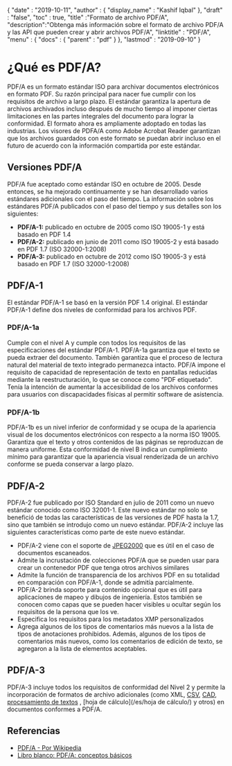 {
  "date" : "2019-10-11",
  "author" : {
    "display_name" : "Kashif Iqbal"
},
  "draft" : "false",
  "toc" : true,
  "title" :"Formato de archivo PDF/A",
  "description":"Obtenga más información sobre el formato de archivo PDF/A y las API que pueden crear y abrir archivos PDF/A",
  "linktitle" : "PDF/A",
  "menu" : {
    "docs" : {
      "parent" : "pdf"
}
},
  "lastmod" : "2019-09-10"
}

# ¿Qué es PDF/A? #

PDF/A es un formato estándar ISO para archivar documentos electrónicos en formato PDF. Su razón principal para nacer fue cumplir con los requisitos de archivo a largo plazo. El estándar garantiza la apertura de archivos archivados incluso después de mucho tiempo al imponer ciertas limitaciones en las partes integrales del documento para lograr la conformidad. El formato ahora es ampliamente adoptado en todas las industrias. Los visores de PDFA/A como Adobe Acrobat Reader garantizan que los archivos guardados con este formato se puedan abrir incluso en el futuro de acuerdo con la información compartida por este estándar.

## Versiones PDF/A ##

PDF/A fue aceptado como estándar ISO en octubre de 2005. Desde entonces, se ha mejorado continuamente y se han desarrollado varios estándares adicionales con el paso del tiempo. La información sobre los estándares PDF/A publicados con el paso del tiempo y sus detalles son los siguientes:

* **PDF/A-1:** publicado en octubre de 2005 como ISO 19005-1 y está basado en PDF 1.4
* **PDF/A-2:** publicado en junio de 2011 como ISO 19005-2 y está basado en PDF 1.7 (ISO 32000-1:2008)
* **PDF/A-3:** publicado en octubre de 2012 como ISO 19005-3 y está basado en PDF 1.7 (ISO 32000-1:2008)

## PDF/A-1 ##

El estándar PDF/A-1 se basó en la versión PDF 1.4 original. El estándar PDF/A-1 define dos niveles de conformidad para los archivos PDF.

### PDF/A-1a ###

Cumple con el nivel A y cumple con todos los requisitos de las especificaciones del estándar PDF/A-1. PDF/A-1a garantiza que el texto se pueda extraer del documento. También garantiza que el proceso de lectura natural del material de texto integrado permanezca intacto. PDF/A impone el requisito de capacidad de representación de texto en pantallas reducidas mediante la reestructuración, lo que se conoce como "PDF etiquetado". Tenía la intención de aumentar la accesibilidad de los archivos conformes para usuarios con discapacidades físicas al permitir software de asistencia.

### PDF/A-1b ###

PDF/A-1b es un nivel inferior de conformidad y se ocupa de la apariencia visual de los documentos electrónicos con respecto a la norma ISO 19005. Garantiza que el texto y otros contenidos de las páginas se reproduzcan de manera uniforme. Esta conformidad de nivel B indica un cumplimiento mínimo para garantizar que la apariencia visual renderizada de un archivo conforme se pueda conservar a largo plazo.

## PDF/A-2 ##

PDF/A-2 fue publicado por ISO Standard en julio de 2011 como un nuevo estándar conocido como ISO 32001-1. Este nuevo estándar no solo se benefició de todas las características de las versiones de PDF hasta la 1.7, sino que también se introdujo como un nuevo estándar. PDF/A-2 incluye las siguientes características como parte de este nuevo estándar.

* PDF/A-2 viene con el soporte de [JPEG2000](/es/image/jp2/) que es útil en el caso de documentos escaneados.
* Admite la incrustación de colecciones PDF/A que se pueden usar para crear un contenedor PDF que tenga otros archivos similares
* Admite la función de transparencia de los archivos PDF en su totalidad en comparación con PDF/A-1, donde se admitía parcialmente.
* PDF/A-2 brinda soporte para contenido opcional que es útil para aplicaciones de mapeo y dibujos de ingeniería. Estos también se conocen como capas que se pueden hacer visibles u ocultar según los requisitos de la persona que los ve.
* Especifica los requisitos para los metadatos XMP personalizados
* Agrega algunos de los tipos de comentarios más nuevos a la lista de tipos de anotaciones prohibidos. Además, algunos de los tipos de comentarios más nuevos, como los comentarios de edición de texto, se agregaron a la lista de elementos aceptables.

## PDF/A-3 ##

PDF/A-3 incluye todos los requisitos de conformidad del Nivel 2 y permite la incorporación de formatos de archivo adicionales (como XML, [CSV](/es/spreadsheet/csv/), [CAD](/es/cad/), [procesamiento de textos](/es/word-processing/) , [hoja de cálculo](/es/hoja de cálculo/) y otros) en documentos conformes a PDF/A.

## Referencias ##

* [PDF/A - Por Wikipedia](https://en.wikipedia.org/wiki/PDF/A)
* [Libro blanco: PDF/A: conceptos básicos](https://www.pdf-tools.com/public/downloads/whitepapers/whitepaper-pdfa.pdf)

